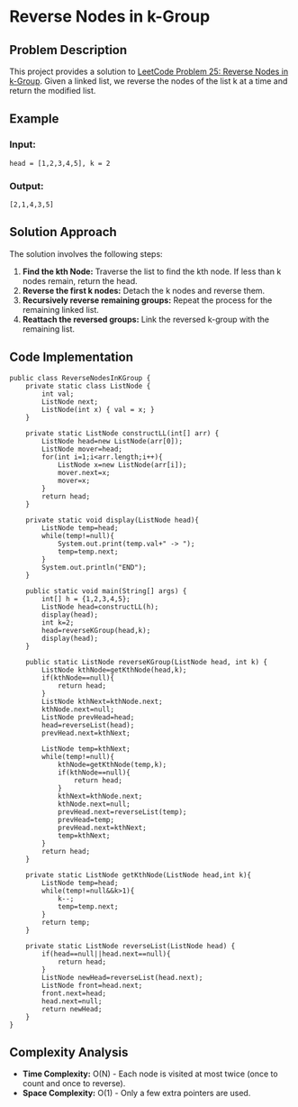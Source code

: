 # Reverse Nodes in k-Group

## Problem Description
This project provides a solution to [LeetCode Problem 25: Reverse Nodes in k-Group](https://leetcode.com/problems/reverse-nodes-in-k-group/description/). Given a linked list, we reverse the nodes of the list k at a time and return the modified list.

## Example
### Input:
```java[]
head = [1,2,3,4,5], k = 2
```
### Output:
```java[]
[2,1,4,3,5]
```

## Solution Approach
The solution involves the following steps:
1. **Find the kth Node:** Traverse the list to find the kth node. If less than k nodes remain, return the head.
2. **Reverse the first k nodes:** Detach the k nodes and reverse them.
3. **Recursively reverse remaining groups:** Repeat the process for the remaining linked list.
4. **Reattach the reversed groups:** Link the reversed k-group with the remaining list.

## Code Implementation
```java[]
public class ReverseNodesInKGroup {
    private static class ListNode {
        int val;
        ListNode next;
        ListNode(int x) { val = x; }
    }

    private static ListNode constructLL(int[] arr) {
        ListNode head=new ListNode(arr[0]);
        ListNode mover=head;
        for(int i=1;i<arr.length;i++){
            ListNode x=new ListNode(arr[i]);
            mover.next=x;
            mover=x;
        }
        return head;
    }

    private static void display(ListNode head){
        ListNode temp=head;
        while(temp!=null){
            System.out.print(temp.val+" -> ");
            temp=temp.next;
        }
        System.out.println("END");
    }

    public static void main(String[] args) {
        int[] h = {1,2,3,4,5};
        ListNode head=constructLL(h);
        display(head);
        int k=2;
        head=reverseKGroup(head,k);
        display(head);
    }

    public static ListNode reverseKGroup(ListNode head, int k) {
        ListNode kthNode=getKthNode(head,k);
        if(kthNode==null){
            return head;
        }
        ListNode kthNext=kthNode.next;
        kthNode.next=null;
        ListNode prevHead=head;
        head=reverseList(head);
        prevHead.next=kthNext;

        ListNode temp=kthNext;
        while(temp!=null){
            kthNode=getKthNode(temp,k);
            if(kthNode==null){
                return head;
            }
            kthNext=kthNode.next;
            kthNode.next=null;
            prevHead.next=reverseList(temp);
            prevHead=temp;
            prevHead.next=kthNext;
            temp=kthNext;
        }
        return head;
    }

    private static ListNode getKthNode(ListNode head,int k){
        ListNode temp=head;
        while(temp!=null&&k>1){
            k--;
            temp=temp.next;
        }
        return temp;
    }

    private static ListNode reverseList(ListNode head) {
        if(head==null||head.next==null){
            return head;
        }
        ListNode newHead=reverseList(head.next);
        ListNode front=head.next;
        front.next=head;
        head.next=null;
        return newHead;
    }
}
```

## Complexity Analysis
- **Time Complexity:** O(N) - Each node is visited at most twice (once to count and once to reverse).
- **Space Complexity:** O(1) - Only a few extra pointers are used.

